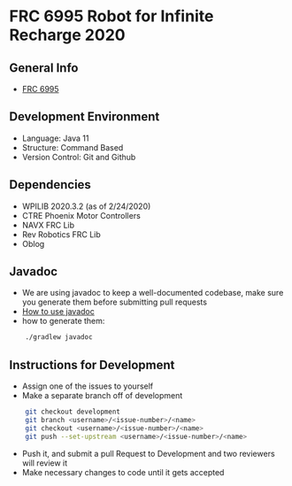 # FRC 6995 Robot for Infinite Recharge 2020

## General Info


* [FRC 6995](https://frc6995nomad.org)

## Development Environment

* Language: Java 11
* Structure: Command Based
* Version Control: Git and Github

## Dependencies

* WPILIB 2020.3.2 (as of 2/24/2020)
* CTRE Phoenix Motor Controllers
* NAVX FRC Lib
* Rev Robotics FRC Lib
* Oblog

## Javadoc

* We are using javadoc to keep a well-documented codebase, make sure you generate them before submitting pull requests
* [How to use javadoc](https://www.tutorialspoint.com/java/java_documentation.htm)
* how to generate them:

```bash
    ./gradlew javadoc
```

## Instructions for Development

* Assign one of the issues to yourself
* Make a separate branch off of development

```bash
    git checkout development
    git branch <username>/<issue-number>/<name>
    git checkout <username>/<issue-number>/<name>
    git push --set-upstream <username>/<issue-number>/<name>
```

* Push it, and submit a pull Request to Development and two reviewers will review it
* Make necessary changes to code until it gets accepted
